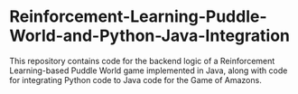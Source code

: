 # Reinforcement-Learning-Puddle-World-and-Python-Java-Integration

This repository contains code for the backend logic of a Reinforcement Learning-based Puddle World game implemented in Java, along with code for integrating Python code to Java code for the Game of Amazons.
